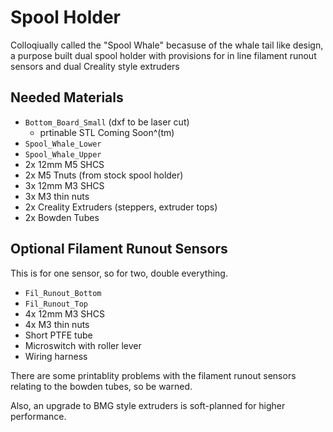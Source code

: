 # Spool Holder

Colloqiually called the "Spool Whale" becasuse of the whale tail like design, a purpose built dual spool holder with provisions for in line filament runout sensors and dual Creality style extruders

## Needed Materials

- `Bottom_Board_Small` (dxf to be laser cut)
    - prtinable STL Coming Soon^(tm)
- `Spool_Whale_Lower`
- `Spool_Whale_Upper`
- 2x 12mm M5 SHCS
- 2x M5 Tnuts (from stock spool holder)
- 3x 12mm M3 SHCS
- 3x M3 thin nuts
- 2x Creality Extruders (steppers, extruder tops)
- 2x Bowden Tubes

## Optional Filament Runout Sensors

This is for one sensor, so for two, double everything.

- `Fil_Runout_Bottom`
- `Fil_Runout_Top`
- 4x 12mm M3 SHCS
- 4x M3 thin nuts
- Short PTFE tube
- Microswitch with roller lever
- Wiring harness

There are some printablity problems with the filament runout sensors relating to the bowden tubes, so be warned.

Also, an upgrade to BMG style extruders is soft-planned for higher performance.